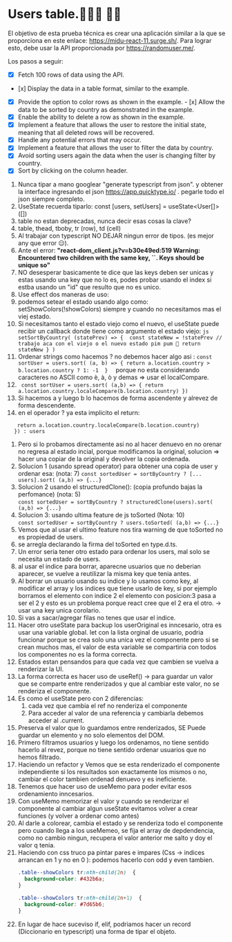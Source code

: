 # Users table.🦸👨‍🚀 👨‍💼
El objetivo de esta prueba técnica es crear una aplicación similar a la que se proporciona en este enlace: https://midu-react-11.surge.sh/. Para lograr esto, debe usar la API proporcionada por https://randomuser.me/.

Los pasos a seguir:

- [x] Fetch 100 rows of data using the API.
- [x] Display the data in a table format, similar to the example.
- [x] Provide the option to color rows as shown in the example.
- [x] Allow the data to be sorted by country as demonstrated in the example.
- [x] Enable the ability to delete a row as shown in the example.
- [x] Implement a feature that allows the user to restore the initial state, meaning that all deleted rows will be recovered.
- [x] Handle any potential errors that may occur.
- [x] Implement a feature that allows the user to filter the data by country.
- [x] Avoid sorting users again the data when the user is changing filter by country.
- [x] Sort by clicking on the column header.

1. Nunca tipar a mano googlear "generate typescript from json". y obtener la interface ingresando el json https://app.quicktype.io/ . pegarle todo el json siempre completo. 
1. UseState recuerda tiparlo:   const [users, setUsers] = useState<User[]>([])
1. table no estan deprecadas, nunca decir esas cosas la clave?   
  1. table, thead, tboby, tr (row),  td (cell)  
1. Al trabajar con typescript NO DEJAR ningun error de tipos. (es mejor any que error 😑).
1. Ante el error: **"react-dom_client.js?v=b30e49ed:519 Warning: Encountered two children with the same key, ``. Keys should be unique so"**
  1. NO desesperar basicamente te dice que las keys deben ser unicas y estas usando una key que no lo es, 
    podes probar usando el index si estba usando un "id" que resulto que no es unico.
1. Use effect dos maneras de uso: 
  1. podemos setear el estado usando algo como:     setShowColors(!showColors) siempre y cuando no necesitamos mas el viej estado.
  1. Si necesitamos tanto el estado viejo como el nuevo, el useState puede recibir un callback donde tiene 
  como argumento el estado viejo: 
    ```js  
      setSortByCountry( (statePrev) => { 
      const stateNew = !statePrev
      // trabajo aca con el viejo o el nuevo estado pim pum 📄
      return stateNew } )
    ```  
1. Ordenar strings como hacemos ? no debemos hacer algo asi : 
    ```const sortUser = users.sort( (a, b) => { return a.location.country > b.location.country ? 1: -1  }  ```
    porque no esta considerando caracteres no ASCII como è, à, ò y demas => usar el localCompare. 
 2. ```  const sortUser = users.sort( (a,b) => { return a.location.country.localeCompare(b.location.country) }) ``` 
 3. Si hacemos a y luego b lo hacemos de forma ascendente y alrevez de forma descendente. 
1. en el operador ? ya esta implicito el return: 
  ``` sortByCountry ? users.sort( (a,b) => {
     return a.location.country.localeCompare(b.location.country)
    }) : users
  ```  
1. Pero si lo probamos directamente asi no al hacer denuevo en no orenar no regresa al estado incial,
    porque modificamos la original, solucion => hacer una copiar de la original y devolver la copia ordenada.
  1. Solucion 1 (usando spread operator) para obtener una copia de user y ordenar esa: (nota: 7) 
    ```const sortedUser = sortByCountry ? [... users].sort( (a,b) => {...} ```
  2. Solucion 2 usando el structuredClone(): (copia profundo bajas la perfomance) (nota: 5)  
    ```const sortedUser = sortByCountry ? structuredClone(users).sort( (a,b) => {...} ```
  3. Solucion 3: usando ultima feature de js toSorted (Nota: 10)  
    ```const sortedUser = sortByCountry ? users.toSorted( (a,b) => {...} ```
  4. Vemos que al usar el ultimo feature nos tira warning de que toSorted no es propiedad de users. 
  5. se arregla declarando la firma del toSorted en type.d.ts.     
1. Un error seria tener otro estado para ordenar los users, mal solo se necesita un estado de users.
1. al usar el indice para borrar, aparecne usuarios que no deberian aparecer, se vuelve a reutilizar la misma
   key que tenia antes. 
1. Al borrar un usuario usando su indice y lo usamos como key, al modificar el array y los indices que tiene
  usarlo de key, si por ejemplo borramos el elemento con indice 2 el elemento con posicion:3 pasa a ser el 2
  y esto es un problema porque react cree que el 2 era el otro. -> usar una key unica corolario.
1. Si vas a sacar/agregar filas no tenes que usar el indice.
1. Hacer otro useState para backup los userOriginal es inncesario, otra es usar una variable global. let con 
   la lista orginal de usuario, podria funcionar porque se crea solo una unica vez el componente pero si se 
   crean muchos mas, el valor de esta variable se compartiria con todos los componentes no es la forma
   correcta.
  1. Estados estan pensandos para que cada vez que cambien se vuelva a renderizar la UI. 
  1. La forma correcta es hacer uso de useRef() -> para guardar un valor que se comparte entre renderizados
     y que al cambiar este valor, no se renderiza el componente. 
  1. Es como el useState pero con 2 diferencias:
     1. cada vez que cambia el ref no renderiza el componente
     2. Para acceder al valor de una referencia y cambiarla debemos acceder al .current. 
  2. Preserva el valor que lo guardamos entre renderizados, SE Puede guardar un elemento y no solo
     elementos del DOM. 
1. Primero filtramos usuarios y luego los ordenamos, no tiene sentido hacerlo al revez, porque
   no tiene sentido ordenar usuarios que no hemos filtrado.
1. Haciendo un refactor y Vemos que se esta renderizado el componente independiente si los resultados
   son exactamente los mismos o no, cambiar el color tambien ordenad denuevo y es ineficiente. 
1. Tenemos que hacer uso de useMemo para poder evitar esos ordenamiento inncesarios.
1. Con useMemo memorizar el valor y cuando se renderizar el componente al cambiar algun useState evitamos
   volver a crear funciones (y volver a ordenar como antes)
1. Al darle a colorear, cambia el estado y se renderiza todo el componente pero cuando llega a los useMemeo, se fija el array
   de depdendencia, como no cambio ningun, recupera el valor anterior me salto y doy el valor q tenia.
1. Haciendo con css truco pa pintar pares e impares (Css -> indices arrancan en 1 y no en 0 ): podemos hacerlo con odd y even tambien. 
    ```css
    .table--showColors tr:nth-child(2n)  {
      background-color: #432b6a;
    }

    .table--showColors tr:nth-child(2n+1)  {
      background-color: #7d65b6;
    }
    ```
1. En lugar de hace suceviso if, elif, podriamos hacer un record (Diccionario en typescript) una forma de tipar el objeto. 

